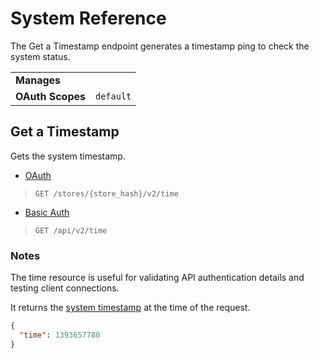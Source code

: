 # <span class="jumptarget"> System Reference </span>

The Get a Timestamp endpoint generates a timestamp ping to check the system status.

|||
|---|---
| **Manages** |
| **OAuth Scopes** | `default`

## <span class="jumptarget"> Get a Timestamp </span>

Gets the system timestamp.

*   [OAuth](#get-a-timestamp-oauth)
>`GET /stores/{store_hash}/v2/time`
*   [Basic Auth](#get-a-timestamp-basic)
>`GET /api/v2/time`

### <span class="jumptarget"> Notes </span>

The time resource is useful for validating API authentication details and testing client connections.

It returns the [system timestamp](http://en.wikipedia.org/wiki/Unix_time) at the time of the request.

```json
{
  "time": 1393657780
}
```
